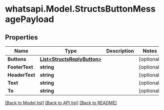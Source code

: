 
# whatsapi.Model.StructsButtonMessagePayload

## Properties

Name | Type | Description | Notes
------------ | ------------- | ------------- | -------------
**Buttons** | [**List&lt;StructsReplyButton&gt;**](StructsReplyButton.md) |  | [optional] 
**FooterText** | **string** |  | [optional] 
**HeaderText** | **string** |  | [optional] 
**Text** | **string** |  | [optional] 
**To** | **string** |  | [optional] 

[[Back to Model list]](../README.md#documentation-for-models)
[[Back to API list]](../README.md#documentation-for-api-endpoints)
[[Back to README]](../README.md)

